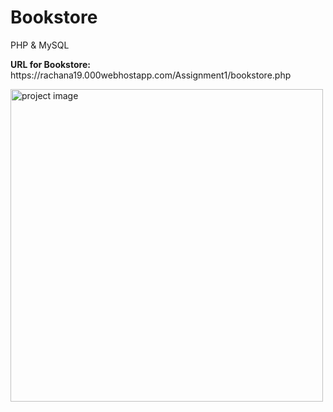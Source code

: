 # Bookstore
PHP &amp; MySQL
<p><strong>URL for Bookstore:</strong> https://rachana19.000webhostapp.com/Assignment1/bookstore.php</p>
<img src="Pictures" width="500" height="500" alt="project image"/>
